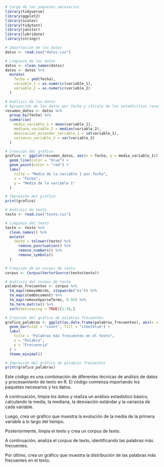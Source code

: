 ```r
# Carga de los paquetes necesarios
library(tidyverse)
library(ggplot2)
library(scales)
library(tidytext)
library(janitor)
library(lubridate)
library(stringr)

# Importación de los datos
datos <- read.csv("datos.csv")

# Limpieza de los datos
datos <- clean_names(datos)
datos <- datos %>%
  mutate(
    fecha = ymd(fecha),
    variable_1 = as.numeric(variable_1),
    variable_2 = as.numeric(variable_2)
  )

# Análisis de los datos
# Agrupación de los datos por fecha y cálculo de los estadísticos resumen
resumen_datos <- datos %>%
  group_by(fecha) %>%
  summarise(
    media_variable_1 = mean(variable_1),
    mediana_variable_2 = median(variable_2),
    desviacion_estandar_variable_1 = sd(variable_1),
    varianza_variable_2 = var(variable_2)
  )

# Creación del gráfico
grafico <- ggplot(resumen_datos, aes(x = fecha, y = media_variable_1)) +
  geom_line(color = "blue") +
  geom_point(color = "red") +
  labs(
    title = "Media de la variable 1 por fecha",
    x = "Fecha",
    y = "Media de la variable 1"
  )

# Impresión del gráfico
print(grafico)

# Análisis de texto
texto <- read.csv("texto.csv")

# Limpieza del texto
texto <- texto %>%
  clean_names() %>%
  mutate(
    texto = tolower(texto) %>%
      remove_punctuation() %>%
      remove_numbers() %>%
      remove_symbols()
  )

# Creación de un corpus de texto
corpus <- Corpus(VectorSource(texto$texto))

# Análisis del corpus de texto
palabras_frecuentes <- corpus %>%
  tm_map(removeWords, stopwords("es")) %>%
  tm_map(stemDocument) %>%
  tm_map(removeSparseTerms, 0.95) %>%
  tm_term_matrix() %>%
  sort(decreasing = TRUE)[1:10,]

# Creación del gráfico de palabras frecuentes
grafico_palabras <- ggplot(as.data.frame(palabras_frecuentes), aes(x = reorder(terms, freq), y = freq)) +
  geom_bar(stat = "count", fill = "steelblue") +
  labs(
    title = "Palabras más frecuentes en el texto",
    x = "Palabra",
    y = "Frecuencia"
  ) +
  theme_minimal()

# Impresión del gráfico de palabras frecuentes
print(grafico_palabras)
```

Este código es una combinación de diferentes técnicas de análisis de datos y procesamiento de texto en R. El código comienza importando los paquetes necesarios y los datos. 

A continuación, limpia los datos y realiza un análisis estadístico básico, calculando la media, la mediana, la desviación estándar y la varianza de cada variable. 

Luego, crea un gráfico que muestra la evolución de la media de la primera variable a lo largo del tiempo. 

Posteriormente, limpia el texto y crea un corpus de texto. 

A continuación, analiza el corpus de texto, identificando las palabras más frecuentes. 

Por último, crea un gráfico que muestra la distribución de las palabras más frecuentes en el texto.